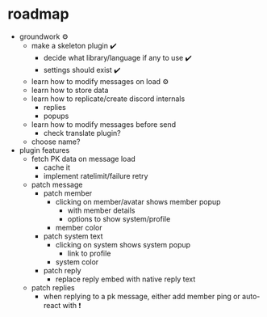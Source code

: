 # roadmap
- groundwork ⚙️
  - make a skeleton plugin ✔️
    - decide what library/language if any to use ✔️
    - settings should exist ✔️
  - learn how to modify messages on load ⚙️
  - learn how to store data
  - learn how to replicate/create discord internals
    - replies
    - popups
  - learn how to modify messages before send
    - check translate plugin?
  - choose name?
- plugin features
  - fetch PK data on message load
    - cache it
    - implement ratelimit/failure retry
  - patch message
    - patch member
      - clicking on member/avatar shows member popup
        - with member details
        - options to show system/profile
      - member color
    - patch system text
      - clicking on system shows system popup
        - link to profile
      - system color
    - patch reply
      - replace reply embed with native reply text
  - patch replies
    - when replying to a pk message, either add member ping or auto-react with ❗